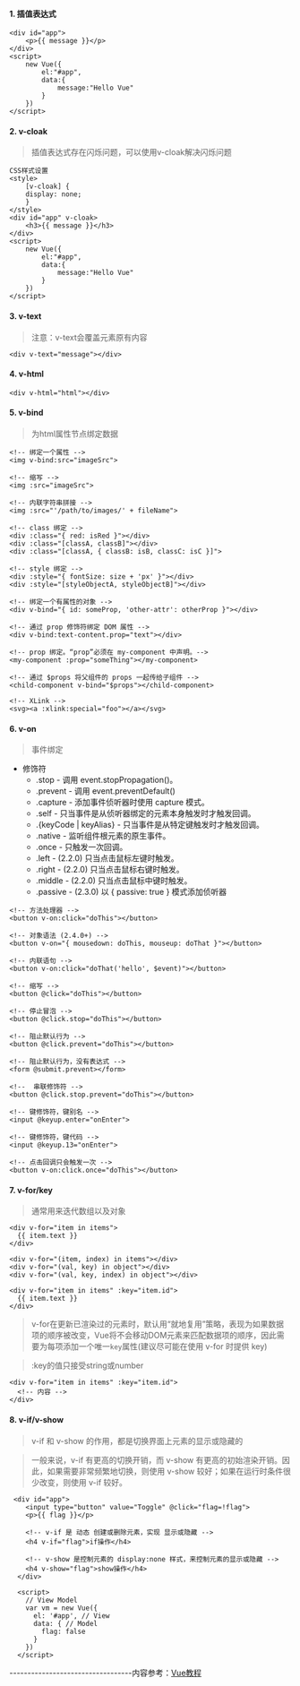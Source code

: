 #### 1. 插值表达式
```
<div id="app">
    <p>{{ message }}</p>
</div>
<script>
    new Vue({
        el:"#app",
        data:{
            message:"Hello Vue"
        }
    })
</script>
```

#### 2. v-cloak
 > 插值表达式存在闪烁问题，可以使用v-cloak解决闪烁问题

```
CSS样式设置
<style>
    [v-cloak] {
    display: none;
    }
</style>
<div id="app" v-cloak>
    <h3>{{ message }}</h3>
</div>
<script>
    new Vue({
        el:"#app",
        data:{
            message:"Hello Vue"
        }
    })
</script>
```

#### 3. v-text
> 注意：v-text会覆盖元素原有内容

```
<div v-text="message"></div>
```

#### 4. v-html
```
<div v-html="html"></div>
```

#### 5. v-bind
> 为html属性节点绑定数据

```
<!-- 绑定一个属性 -->
<img v-bind:src="imageSrc">

<!-- 缩写 -->
<img :src="imageSrc">

<!-- 内联字符串拼接 -->
<img :src="'/path/to/images/' + fileName">

<!-- class 绑定 -->
<div :class="{ red: isRed }"></div>
<div :class="[classA, classB]"></div>
<div :class="[classA, { classB: isB, classC: isC }]">

<!-- style 绑定 -->
<div :style="{ fontSize: size + 'px' }"></div>
<div :style="[styleObjectA, styleObjectB]"></div>

<!-- 绑定一个有属性的对象 -->
<div v-bind="{ id: someProp, 'other-attr': otherProp }"></div>

<!-- 通过 prop 修饰符绑定 DOM 属性 -->
<div v-bind:text-content.prop="text"></div>

<!-- prop 绑定。“prop”必须在 my-component 中声明。-->
<my-component :prop="someThing"></my-component>

<!-- 通过 $props 将父组件的 props 一起传给子组件 -->
<child-component v-bind="$props"></child-component>

<!-- XLink -->
<svg><a :xlink:special="foo"></a></svg>
```

#### 6. v-on
> 事件绑定

+ 修饰符
    - .stop - 调用 event.stopPropagation()。
    - .prevent - 调用 event.preventDefault()
    - .capture - 添加事件侦听器时使用 capture 模式。
    - .self - 只当事件是从侦听器绑定的元素本身触发时才触发回调。
    - .{keyCode | keyAlias} - 只当事件是从特定键触发时才触发回调。
    - .native - 监听组件根元素的原生事件。
    - .once - 只触发一次回调。
    - .left - (2.2.0) 只当点击鼠标左键时触发。
    - .right - (2.2.0) 只当点击鼠标右键时触发。
    - .middle - (2.2.0) 只当点击鼠标中键时触发。
    - .passive - (2.3.0) 以 { passive: true } 模式添加侦听器

```
<!-- 方法处理器 -->
<button v-on:click="doThis"></button>

<!-- 对象语法 (2.4.0+) -->
<button v-on="{ mousedown: doThis, mouseup: doThat }"></button>

<!-- 内联语句 -->
<button v-on:click="doThat('hello', $event)"></button>

<!-- 缩写 -->
<button @click="doThis"></button>

<!-- 停止冒泡 -->
<button @click.stop="doThis"></button>

<!-- 阻止默认行为 -->
<button @click.prevent="doThis"></button>

<!-- 阻止默认行为，没有表达式 -->
<form @submit.prevent></form>

<!--  串联修饰符 -->
<button @click.stop.prevent="doThis"></button>

<!-- 键修饰符，键别名 -->
<input @keyup.enter="onEnter">

<!-- 键修饰符，键代码 -->
<input @keyup.13="onEnter">

<!-- 点击回调只会触发一次 -->
<button v-on:click.once="doThis"></button>
```

#### 7. v-for/key
> 通常用来迭代数组以及对象

```
<div v-for="item in items">
  {{ item.text }}
</div>

<div v-for="(item, index) in items"></div>
<div v-for="(val, key) in object"></div>
<div v-for="(val, key, index) in object"></div>

<div v-for="item in items" :key="item.id">
  {{ item.text }}
</div>
```

> v-for在更新已渲染过的元素时，默认用“就地复用”策略，表现为如果数据项的顺序被改变，Vue将不会移动DOM元素来匹配数据项的顺序，因此需要为每项添加一个唯一`key`属性(建议尽可能在使用 v-for 时提供 key)

>:key的值只接受string或number

```
<div v-for="item in items" :key="item.id">
  <!-- 内容 -->
</div>
```

#### 8. v-if/v-show
> v-if 和 v-show 的作用，都是切换界面上元素的显示或隐藏的

> 一般来说，v-if 有更高的切换开销，而 v-show 有更高的初始渲染开销。因此，如果需要非常频繁地切换，则使用 v-show 较好；如果在运行时条件很少改变，则使用 v-if 较好。

```
 <div id="app">
    <input type="button" value="Toggle" @click="flag=!flag">
    <p>{{ flag }}</p>

    <!-- v-if 是 动态 创建或删除元素，实现 显示或隐藏 -->
    <h4 v-if="flag">if操作</h4>

    <!-- v-show 是控制元素的 display:none 样式，来控制元素的显示或隐藏 -->
    <h4 v-show="flag">show操作</h4>
  </div>

  <script>
    // View Model
    var vm = new Vue({
      el: '#app', // View 
      data: { // Model
        flag: false
      }
    })
  </script>
```


----------------------------------内容参考：[Vue教程](https://cn.vuejs.org/v2/guide/)